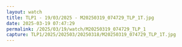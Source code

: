 ```yaml
---
layout: watch
title: TLP1 - 19/03/2025 - M20250319_074729_TLP_1T.jpg
date: 2025-03-19 07:47:29
permalink: /2025/03/19/watch/M20250319_074729_TLP_1
capture: TLP1/2025/202503/20250318/M20250319_074729_TLP_1T.jpg
---
```

